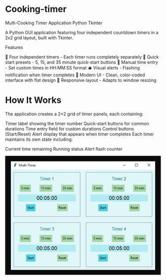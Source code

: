 # Cooking-timer
Multi-Cooking Timer Application
Python
Tkinter

A Python GUI application featuring four independent countdown timers in a 2x2 grid layout, built with Tkinter.

Features

🍉 Four independent timers - Each timer runs completely separately
🍍 Quick start presets - 5, 15, and 35 minute quick-start buttons
🍒 Manual time entry - Set custom times in HH:MM:SS format
🫐 Visual alerts - Flashing notification when timer completes
🥥 Modern UI - Clean, color-coded interface with flat design
🍇 Responsive layout - Adapts to window resizing

# How It Works
The application creates a 2×2 grid of timer panels, each containing:

 Timer label showing the timer number
 Quick-start buttons for common durations
 Time entry field for custom durations
 Control buttons (Start/Reset)
 Alert display that appears when timer completes
 Each timer maintains its own state including:

Current time remaining
Running status
Alert flash counter

![Cooking-timer visual](https://github.com/AlenaKeller/cooking-timer/raw/main/Cooking-timervisual.jpg)
